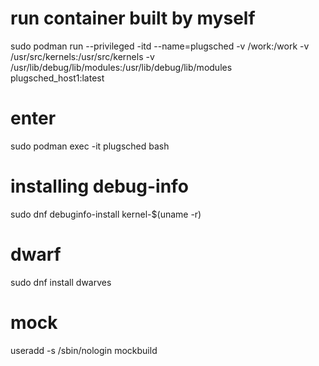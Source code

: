 # run container built by myself
sudo podman run --privileged -itd --name=plugsched -v /work:/work -v /usr/src/kernels:/usr/src/kernels -v /usr/lib/debug/lib/modules:/usr/lib/debug/lib/modules plugsched_host1:latest

# enter
sudo podman exec -it plugsched bash

# installing debug-info
sudo dnf debuginfo-install kernel-$(uname -r)

# dwarf
sudo dnf install dwarves

# mock
useradd -s /sbin/nologin mockbuild
